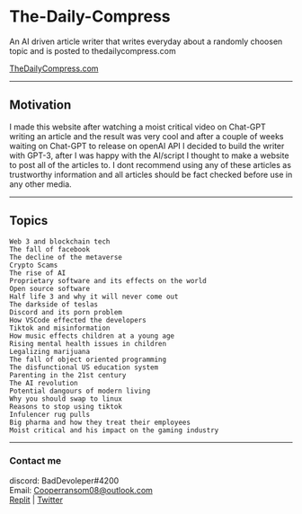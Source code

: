 # The-Daily-Compress
An AI driven article writer that writes everyday about a randomly choosen topic and is posted to thedailycompress.com  

[TheDailyCompress.com](https://itzcozi.github.io/The-Daily-Compress/)

----------------------------------------------------------------

## Motivation
I made this website after watching a moist critical video on Chat-GPT writing an article and the result 
was very cool and after a couple of weeks waiting on Chat-GPT to release on openAI API I decided to build the 
writer with GPT-3, after I was happy with the AI/script I thought to make a website to post all of the articles to. 
I dont recommend using any of these articles as trustworthy information and all articles should be fact checked 
before use in any other media.

----------------------------------------------------------------

## Topics
```
Web 3 and blockchain tech
The fall of facebook
The decline of the metaverse
Crypto Scams
The rise of AI
Proprietary software and its effects on the world
Open source software
Half life 3 and why it will never come out
The darkside of teslas
Discord and its porn problem
How VSCode effected the developers
Tiktok and misinformation
How music effects children at a young age
Rising mental health issues in children
Legalizing marijuana
The fall of object oriented programming
The disfunctional US education system
Parenting in the 21st century
The AI revolution
Potential dangours of modern living
Why you should swap to linux
Reasons to stop using tiktok
Infulencer rug pulls
Big pharma and how they treat their employees
Moist critical and his impact on the gaming industry
```

----------------------------------------------------------------

### Contact me
discord: BadDevoleper#4200                                                                                                                                             
Email: Cooperransom08@outlook.com                                                                                                                                      
[Replit](https://replit.com/@cozi08) | 
[Twitter](https://twitter.com/ransom_cooper)
